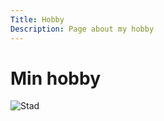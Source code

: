 ```yaml
---
Title: Hobby
Description: Page about my hobby
---
```


Min hobby
========================

![Stad](%base_url%/assets/img/timo.jpg)
